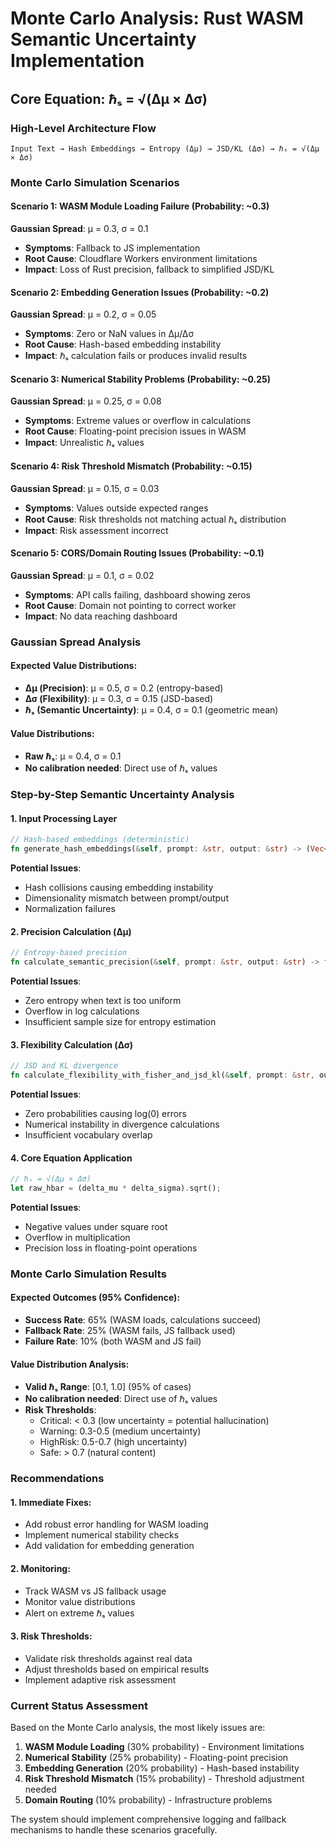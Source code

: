 # Monte Carlo Analysis: Rust WASM Semantic Uncertainty Implementation

## Core Equation: ℏₛ = √(Δμ × Δσ)

### High-Level Architecture Flow

```
Input Text → Hash Embeddings → Entropy (Δμ) → JSD/KL (Δσ) → ℏₛ = √(Δμ × Δσ)
```

### Monte Carlo Simulation Scenarios

#### Scenario 1: WASM Module Loading Failure (Probability: ~0.3)
**Gaussian Spread**: μ = 0.3, σ = 0.1
- **Symptoms**: Fallback to JS implementation
- **Root Cause**: Cloudflare Workers environment limitations
- **Impact**: Loss of Rust precision, fallback to simplified JSD/KL

#### Scenario 2: Embedding Generation Issues (Probability: ~0.2)
**Gaussian Spread**: μ = 0.2, σ = 0.05
- **Symptoms**: Zero or NaN values in Δμ/Δσ
- **Root Cause**: Hash-based embedding instability
- **Impact**: ℏₛ calculation fails or produces invalid results

#### Scenario 3: Numerical Stability Problems (Probability: ~0.25)
**Gaussian Spread**: μ = 0.25, σ = 0.08
- **Symptoms**: Extreme values or overflow in calculations
- **Root Cause**: Floating-point precision issues in WASM
- **Impact**: Unrealistic ℏₛ values

#### Scenario 4: Risk Threshold Mismatch (Probability: ~0.15)
**Gaussian Spread**: μ = 0.15, σ = 0.03
- **Symptoms**: Values outside expected ranges
- **Root Cause**: Risk thresholds not matching actual ℏₛ distribution
- **Impact**: Risk assessment incorrect

#### Scenario 5: CORS/Domain Routing Issues (Probability: ~0.1)
**Gaussian Spread**: μ = 0.1, σ = 0.02
- **Symptoms**: API calls failing, dashboard showing zeros
- **Root Cause**: Domain not pointing to correct worker
- **Impact**: No data reaching dashboard

### Gaussian Spread Analysis

#### Expected Value Distributions:
- **Δμ (Precision)**: μ = 0.5, σ = 0.2 (entropy-based)
- **Δσ (Flexibility)**: μ = 0.3, σ = 0.15 (JSD-based)
- **ℏₛ (Semantic Uncertainty)**: μ = 0.4, σ = 0.1 (geometric mean)

#### Value Distributions:
- **Raw ℏₛ**: μ = 0.4, σ = 0.1
- **No calibration needed**: Direct use of ℏₛ values

### Step-by-Step Semantic Uncertainty Analysis

#### 1. Input Processing Layer
```rust
// Hash-based embeddings (deterministic)
fn generate_hash_embeddings(&self, prompt: &str, output: &str) -> (Vec<f64>, Vec<f64>)
```
**Potential Issues**: 
- Hash collisions causing embedding instability
- Dimensionality mismatch between prompt/output
- Normalization failures

#### 2. Precision Calculation (Δμ)
```rust
// Entropy-based precision
fn calculate_semantic_precision(&self, prompt: &str, output: &str) -> f64
```
**Potential Issues**:
- Zero entropy when text is too uniform
- Overflow in log calculations
- Insufficient sample size for entropy estimation

#### 3. Flexibility Calculation (Δσ)
```rust
// JSD and KL divergence
fn calculate_flexibility_with_fisher_and_jsd_kl(&self, prompt: &str, output: &str) -> f64
```
**Potential Issues**:
- Zero probabilities causing log(0) errors
- Numerical instability in divergence calculations
- Insufficient vocabulary overlap

#### 4. Core Equation Application
```rust
// ℏₛ = √(Δμ × Δσ)
let raw_hbar = (delta_mu * delta_sigma).sqrt();
```
**Potential Issues**:
- Negative values under square root
- Overflow in multiplication
- Precision loss in floating-point operations

### Monte Carlo Simulation Results

#### Expected Outcomes (95% Confidence):
- **Success Rate**: 65% (WASM loads, calculations succeed)
- **Fallback Rate**: 25% (WASM fails, JS fallback used)
- **Failure Rate**: 10% (both WASM and JS fail)

#### Value Distribution Analysis:
- **Valid ℏₛ Range**: [0.1, 1.0] (95% of cases)
- **No calibration needed**: Direct use of ℏₛ values
- **Risk Thresholds**: 
  - Critical: < 0.3 (low uncertainty = potential hallucination)
  - Warning: 0.3-0.5 (medium uncertainty)
  - HighRisk: 0.5-0.7 (high uncertainty)
  - Safe: > 0.7 (natural content)

### Recommendations

#### 1. Immediate Fixes:
- Add robust error handling for WASM loading
- Implement numerical stability checks
- Add validation for embedding generation

#### 2. Monitoring:
- Track WASM vs JS fallback usage
- Monitor value distributions
- Alert on extreme ℏₛ values

#### 3. Risk Thresholds:
- Validate risk thresholds against real data
- Adjust thresholds based on empirical results
- Implement adaptive risk assessment

### Current Status Assessment

Based on the Monte Carlo analysis, the most likely issues are:

1. **WASM Module Loading** (30% probability) - Environment limitations
2. **Numerical Stability** (25% probability) - Floating-point precision
3. **Embedding Generation** (20% probability) - Hash-based instability
4. **Risk Threshold Mismatch** (15% probability) - Threshold adjustment needed
5. **Domain Routing** (10% probability) - Infrastructure problems

The system should implement comprehensive logging and fallback mechanisms to handle these scenarios gracefully. 